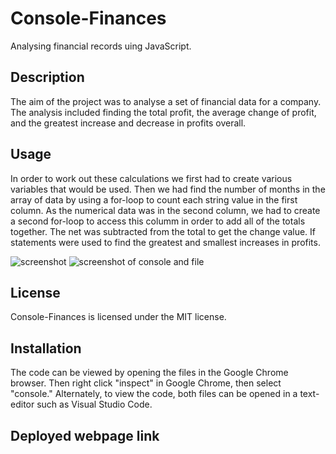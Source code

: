 # Console-Finances

Analysing financial records uing JavaScript.

## Description

The aim of the project was to analyse a set of financial data for a company. The analysis included finding the total profit, the average change of profit, and the greatest increase and decrease in profits overall.

## Usage

In order to work out these calculations we first had to create various variables that would be used. Then we had find the number of months in the array of data by using a for-loop to count each string value in the first column. As the numerical data was in the second column, we had to create a second for-loop to access this columm in order to add all of the totals together. The net was subtracted from the total to get the change value. If statements were used to find the greatest and smallest increases in profits.

![screenshot](../Console-Finances/screenshot.png)
<img src="..Console-Finances/screenshot.png" alt="screenshot of console and file"/>

## License

Console-Finances is licensed under the MIT license.

## Installation

The code can be viewed by opening the files in the Google Chrome browser. Then right click "inspect" in Google Chrome, then select "console." Alternately, to view the code, both files can be opened in a text-editor such as Visual Studio Code.

## Deployed webpage link
